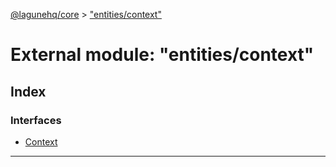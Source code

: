 [@lagunehq/core](../README.md) > ["entities/context"](../modules/_entities_context_.md)

# External module: "entities/context"

## Index

### Interfaces

* [Context](../interfaces/_entities_context_.context.md)

---

